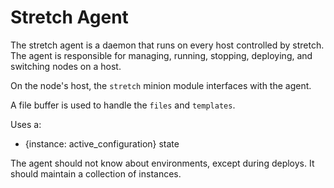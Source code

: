 # Stretch Agent

The stretch agent is a daemon that runs on every host controlled by stretch. The agent is responsible for managing, running, stopping, deploying, and switching nodes on a host.

On the node's host, the `stretch` minion module interfaces with the agent.

A file buffer is used to handle the `files` and `templates`.

Uses a:
 - {instance: active_configuration} state

The agent should not know about environments, except during deploys.
It should maintain a collection of instances.
